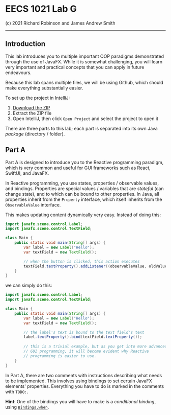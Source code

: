 # EECS 1021 Lab G

(c) 2021 Richard Robinson and James Andrew Smith

----

## Introduction

This lab introduces you to multiple important OOP paradigms demonstrated through the use of JavaFX. While it is somewhat challenging, you will learn very important and practical concepts that you can apply in future endeavours.

Because this lab spans multiple files, we will be using Github, which should make everything substantially easier.

To set up the project in IntelliJ:
1. [Download the ZIP](https://github.com/richardrobinson0924/EECS-1021-LabG/archive/master.zip)
2. Extract the ZIP file
3. Open IntelliJ, then click `Open Project` and select the project to open it

There are three parts to this lab; each part is separated into its own Java _package_ (directory / folder).

## Part A

Part A is designed to introduce you to the Reactive programming paradigm, which is very common and useful for GUI frameworks such as React, SwiftUI, and JavaFX.

In Reactive programming, you use states, properties / observable values, and bindings. Properties are special values / variables that are _stateful_ (can change state), and to which can be bound to other properties. In Java, all properties inherit from the `Property` interface, which itself inherits from the `ObservableValue` interface.

This makes updating content dynamically very easy. Instead of doing this:

```java
import javafx.scene.control.Label;
import javafx.scene.control.TextField;

class Main {
    public static void main(String[] args) {
        var label = new Label("Hello");
        var textField = new TextField();

        // when the button is clicked, this action executes
        textField.textProperty().addListener((observableValue, oldValue, newValue) -> label.setText(newValue));
    }
}
```

we can simply do this:

```java
import javafx.scene.control.Label;
import javafx.scene.control.TextField;

class Main {
    public static void main(String[] args) {
        var label = new Label("Hello");
        var textField = new TextField();

        // the label's text is bound to the text field's text
        label.textProperty().bind(textField.textProperty());
        
        // this is a trivial example, but as you get into more advanced
        // GUI programming, it will become evident why Reactive
        // programming is easier to use.
    }
}
```

In Part A, there are two comments with instructions describing what needs to be implemented. This involves using bindings to set certain JavaFX elements' properties. Everything you have to do is marked in the comments with `TODO:`.

**Hint**: One of the bindings you will have to make is a _conditional binding_, using [`Bindings.when`](https://docs.oracle.com/javase/8/javafx/api/javafx/beans/binding/Bindings.html#when-javafx.beans.value.ObservableBooleanValue-).